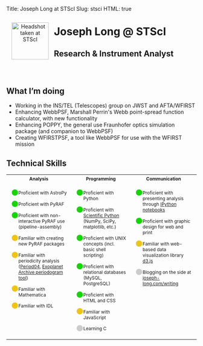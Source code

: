 Title: Joseph Long at STScI
Slug: stsci
HTML: true

<style type="text/css">
#stsci-headshot {
    float: left;
    width: 7em;
    margin: 1em;
}
.headings h1, .headings h2 {
    text-align: left;
}
#post-header .headings h1#post-title {
    margin-top: 0.75em;
}
.headings {
    overflow: hidden;
}
#skills {
    font-size: 0.85em;
    width: 100%;
}
#skills td {
    vertical-align: top;
}
#skills ul {
    list-style-type: none;
}
#skills li {
    margin: 0.25em 0;
    padding: 0.5em;
    position: relative;
}

li.level1:before, li.level2:before, li.level3:before {
    content: '\2B24';
    font-size: 12px;
    display: inline-block;
    position: absolute;
    left: -1em;
    top: 0.4em;
}

li.level1:before {
    color: #15D600;
}

li.level2:before {
    color: #F0C413;
}
li.level3:before {
    color: #ccc;
}
.mobile-only {
    display: none;
}


@media screen and (max-width: 768px) {
    .mobile-only {
        display: block;
    }
    .full-only {
        display: none;
    }
    #skills td {
        display: block;
    }
    li.level1:before, li.level2:before, li.level3:before {
        content: '\25C9';
        top: 0.46em;
    }
    #post-header .headings h1#post-title {
        margin-top: 0.75em;
        font-size: 1.5em;
    }
}

</style>
<header id="post-header" class="block">
  <div class="headings">
    <img src="/css/stsci_headshot.png" alt="Headshot taken at STScI" id="stsci-headshot">
    <h1 id="post-title">Joseph Long @ STScI</h1>
    <h2>Research &amp; Instrument Analyst</h2>
  </div>
</header>
<section class="block">
    <h2>What I&rsquo;m doing</h2>
    <ul>
       <li>Working in the INS/TEL (Telescopes) group on JWST and AFTA/WFIRST</li>
       <li>Enhancing WebbPSF, Marshall Perrin's Webb point-spread function calculator, with new functionality</li>
       <li>Enhancing POPPY, the general use Fraunhofer optics simulation package (and companion to WebbPSF)</li>
       <li>Creating WFIRSTPSF, a tool like WebbPSF for use with the WFIRST mission</li>
   </ul>
</section>
<section class="block">
    <h2>Technical Skills</h2>
<table id="skills">
    <tr class="full-only">
        <th>Analysis</th>
        <th>Programming</th>
        <th>Communication</th>
    </tr>
    <tr>
        <td>
            <h2 class="mobile-only">Analysis</h2>
            <ul>
                <li class="level1">Proficient with AstroPy</li>
                <li class="level1">Proficient with PyRAF</li>
                <li class="level1">Proficient with non-interactive PyRAF use (pipeline-assembly)</li>
                <li class="level2">Familiar with creating new PyRAF packages</li>
                <li class="level2">Familiar with periodicity analysis (<a href="https://www.univie.ac.at/tops/Period04/" target="_blank">Period04</a>, <a href="http://exoplanetarchive.ipac.caltech.edu/cgi-bin/Periodogram/nph-simpleupload" target="_blank">Exoplanet Archive periodogram tool</a>)</li>
                <li class="level2">Familiar with Mathematica</li>
                <li class="level2">Familiar with IDL</li>
            </ul>
        </td>
        <td>
            <h2 class="mobile-only">Programming</h2>
            <ul>
                <li class="level1">Proficient with Python</li>
                <li class="level1">Proficient with <a href="http://scipy.org" target="_blank">Scientific Python</a> (NumPy, SciPy, matplotlib, etc.)</li>
                <li class="level1">Proficient with UNIX concepts (incl. basic shell scripting)</li>
                <li class="level1">Proficient with relational databases (MySQL, PostgreSQL)</li>
                <li class="level1">Proficient with HTML and CSS</li>
                <li class="level2">Familiar with JavaScript</li>
                <li class="level3">Learning C</li>
            </ul>
        </td>
        <td>
            <h2 class="mobile-only">Communication</h2>
            <ul>
                <li class="level1">Proficient with presenting analysis through <a href="http://ipython.org/notebook.html" target="_blank">IPython notebooks</a></li>
                <li class="level1">Proficient with graphic design for web and print</li>
                <li class="level2">Familiar with web-based data visualization library <a href="http://d3js.org" target="_blank">d3.js</a></li>
                <li class="level3">Blogging on the side at <a href="http://joseph-long.com/writing/" target="_blank">joseph-long.com/writing</a></li>
            </ul>
        </td>
    </tr>
</table>
</section>
